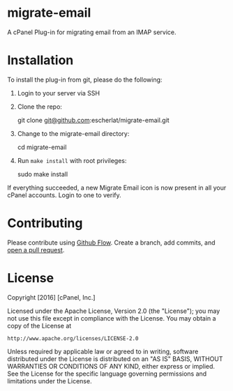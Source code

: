 # migrate-email

A cPanel Plug-in for migrating email from an IMAP service.

# Installation

To install the plug-in from git, please do the following:

1. Login to your server via SSH
2. Clone the repo:

    git clone git@github.com:escherlat/migrate-email.git

3. Change to the migrate-email directory:

    cd migrate-email

4. Run `make install` with root privileges:

    sudo make install

If everything succeeded, a new Migrate Email icon is now present in all your cPanel accounts. Login to one to verify.

# Contributing

Please contribute using [Github Flow](https://guides.github.com/introduction/flow/). Create a branch, add commits, and [open a pull request](https://github.com/fraction/readme-boilerplate/compare/).

# License

Copyright [2016] [cPanel, Inc.]

Licensed under the Apache License, Version 2.0 (the "License");
you may not use this file except in compliance with the License.
You may obtain a copy of the License at

    http://www.apache.org/licenses/LICENSE-2.0

Unless required by applicable law or agreed to in writing, software
distributed under the License is distributed on an "AS IS" BASIS,
WITHOUT WARRANTIES OR CONDITIONS OF ANY KIND, either express or implied.
See the License for the specific language governing permissions and
limitations under the License.
